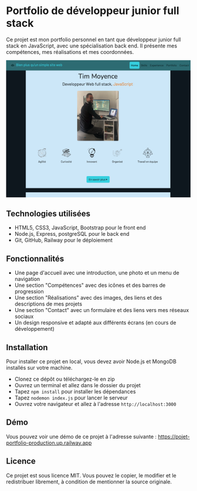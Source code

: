 # Portfolio de développeur junior full stack

Ce projet est mon portfolio personnel en tant que développeur junior full stack en JavaScript, avec une spécialisation back end. Il présente mes compétences, mes réalisations et mes coordonnées.

![alt Portfolio developpeur full stask](./public/image/website/portfolio.png)

## Technologies utilisées

- HTML5, CSS3, JavaScript, Bootstrap pour le front end
- Node.js, Express, postgreSQL pour le back end
- Git, GitHub, Railway pour le déploiement

## Fonctionnalités

- Une page d'accueil avec une introduction, une photo et un menu de navigation
- Une section "Compétences" avec des icônes et des barres de progression
- Une section "Réalisations" avec des images, des liens et des descriptions de mes projets
- Une section "Contact" avec un formulaire et des liens vers mes réseaux sociaux
- Un design responsive et adapté aux différents écrans (en cours de développement)

## Installation

Pour installer ce projet en local, vous devez avoir Node.js et MongoDB installés sur votre machine.

- Clonez ce dépôt ou téléchargez-le en zip
- Ouvrez un terminal et allez dans le dossier du projet
- Tapez `npm install` pour installer les dépendances
- Tapez `nodemon index.js` pour lancer le serveur
- Ouvrez votre navigateur et allez à l'adresse `http://localhost:3000`

## Démo

Vous pouvez voir une démo de ce projet à l'adresse suivante : https://pojet-portfolio-production.up.railway.app

## Licence

Ce projet est sous licence MIT. Vous pouvez le copier, le modifier et le redistribuer librement, à condition de mentionner la source originale.

